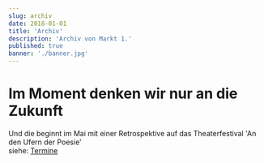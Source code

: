 ```yaml
---
slug: archiv
date: 2018-01-01
title: 'Archiv'
description: 'Archiv von Markt 1.'
published: true
banner: './banner.jpg'
---
```


# Im Moment denken wir nur an die Zukunft

Und die beginnt im Mai mit einer Retrospektive  auf das Theaterfestival 'An den Ufern der Poesie'    
siehe: [Termine](/termine)
